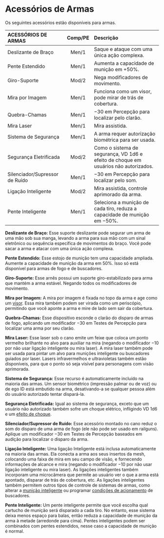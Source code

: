 # Acessórios de Armas

Os seguintes acessórios estão disponíveis para armas.

| ACESSÓRIOS DE ARMAS                                          | Comp/<!-- CLEANED wbr -->PE | Descrição                                                                           |
|:------------------------------------------------------------ |:-------------------------------------:|:----------------------------------------------------------------------------------- |
| Deslizante de Braço                                          |                 Men/1                 | Saque e ataque com uma única ação complexa.                                         |
| Pente Estendido                                              |                 Men/1                 | Aumenta a capacidade de munição em +50%.                                            |
| Giro-Suporte                                                 |                 Mod/2                 | Nega modificadores de movimento.                                                    |
| Mira por Imagem                                              |                 Men/1                 | Funciona como um visor, pode mirar de trás de cobertura.                            |
| Quebra-Chamas                                                |                 Men/1                 | −30 em Percepção para localizar pelo clarão.                                        |
| Mira Laser                                                   |                 Men/1                 | Mira assistida.                                                                     |
| Sistema de Segurança                                         |                 Men/1                 | A arma requer autorização biométrica para ser usada.                                |
| Segurança Eletrificada                                       |                 Mod/2                 | Como o sistema de segurança, VD 1d6 e efeito de choque em usuários não autorizados. |
| Silenciador/<!-- CLEANED wbr -->Supressor de Ruído |                 Men/1                 | −30 em Percepção para localizar pelo som.                                           |
| Ligação Inteligente                                          |                 Mod/2                 | Mira assistida, controle aprimorado da arma.                                        |
| Pente Inteligente                                            |                 Men/1                 | Seleciona a munição de cada tiro, reduza a capacidade de munição em −50%.           |

**Deslizante de Braço:** Esse suporte deslizante pode segurar um arma de uma mão sob sua manga, levando a arma para sua mão com um sinal eletrônico ou sequência específica de movimentos do braço. Você pode sacar a arma e atacar com uma única ação complexa.

**Pente Estendido:** Esse estojo de munição tem uma capacidade ampliada. Aumente a capacidade de munição da arma em 50%. Isso só está disponível para armas de fogo e de buscadores.

**Giro-Suporte:** Esse arnês possui um suporte giro-estabilizado para arma que mantém a arma estável. Negando todos os modificadores de movimento.

**Mira por Imagem:** A mira por imagem é fixada no topo da arma e age como um [visor](../16/05-common-tech-and-ware.md#everyday-technology). Essa mira também podem ser virada como um periscópio, permitindo que você aponte a arma e mire de lado sem sair da cobertura.

**Quebra-Chamas:** Esse dispositivo esconde o clarão do disparo de armas de fogo, aplicando um modificador −30 em Testes de Percepção para localizar uma arma por seu clarão.

**Mira Laser:** Esse laser sob o cano emite um feixe que coloca um ponto vermelho brilhante no alvo para auxiliar na mira (negando o modificador −10 por não usar ligação inteligente ou mira laser). A mira laser também pode ser usada para pintar um alvo para munições inteligente ou buscadores guiados por laser. Lasers infravermelhos e ultravioletas também estão disponíveis, para que o ponto só seja visível para personagens com visão aprimorada.

**Sistema de Segurança:** Esse recurso é automaticamente incluído na maioria das armas. Um sensor biométrico (impressão palmar ou de voz) ou de ego ID está embutido na arma, desativando-a se qualquer pessoa além do usuário autorizado tentar dispará-la.

**Segurança Eletrificada:** Igual ao sistema de segurança, exceto que um usuário não autorizado também sofre um choque elétrico, infligindo VD 1d6 e um [efeito de choque](15-special-attacks.md#shock-attacks).

**Silenciador/Supressor de Ruído:** Esse acessório montado no cano reduz o som do disparo de uma arma de fogo (ele não pode ser usado em railguns). Aplique um modificador −30 em Testes de Percepção baseados em audição para localizar o disparo da arma.

**Ligação Inteligente:** Uma ligação Inteligente está inclusa automaticamente na maioria das armas. Ela conecta a arma aos seus insertos da mesh, colocando uma faixa de mira em seu campo de visão, e fornecendo informações de alcance e mira (negando o modificador −10 por não usar ligação inteligente ou mira laser). As ligações inteligentes também incorporam uma microcâmera que permite ao usuário ver o que a arma está apontado, disparar de trás de cobertura, etc. As ligações inteligentes também permitem outros tipos de controle de sistemas de armas, como alterar a [munição inteligente](09-kinetic-weapons.md#smart-ammo) ou programar [condições de acionamento](10-seeker-weapons-and-grenades.md#trigger-conditions) de buscadores.

**Pente Inteligente:** Um pente inteligente permite que você escolha qual cartucho de munição será disparado a cada tiro. No entanto, esse sistema deixa menos espaço para balas, então reduza a capacidade de munição da arma à metade (arredonde para cima). Pentes inteligentes podem ser combinados com pentes estendidos, nesse caso a capacidade de munição é normal.

